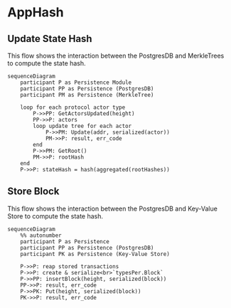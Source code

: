 # AppHash <!-- omit in toc -->

## Update State Hash

This flow shows the interaction between the PostgresDB and MerkleTrees to compute the state hash.

```mermaid
sequenceDiagram
    participant P as Persistence Module
    participant PP as Persistence (PostgresDB)
    participant PM as Persistence (MerkleTree)

    loop for each protocol actor type
        P->>PP: GetActorsUpdated(height)
        PP->>P: actors
        loop update tree for each actor
            P->>PM: Update(addr, serialized(actor))
            PM->>P: result, err_code
        end
        P->>PM: GetRoot()
        PM->>P: rootHash
    end
    P->>P: stateHash = hash(aggregated(rootHashes))
```

## Store Block

This flow shows the interaction between the PostgresDB and Key-Value Store to compute the state hash.

```mermaid
sequenceDiagram
    %% autonumber
    participant P as Persistence
    participant PP as Persistence (PostgresDB)
    participant PK as Persistence (Key-Value Store)

    P->>P: reap stored transactions
    P->>P: create & serialize<br>`typesPer.Block`
    P->>PP: insertBlock(height, serialized(block))
    PP->>P: result, err_code
    P->>PK: Put(height, serialized(block))
    PK->>P: result, err_code

```
